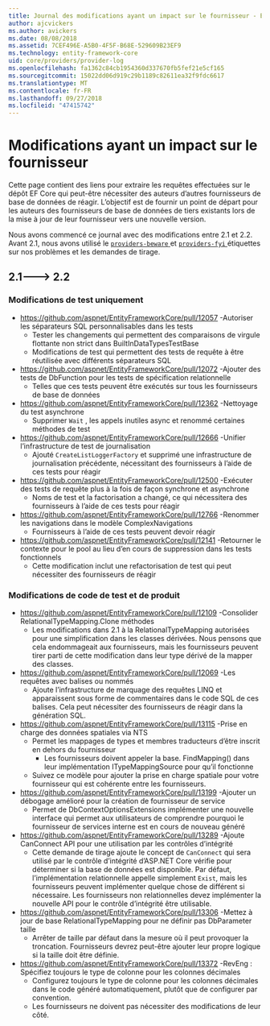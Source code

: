 ```yaml
---
title: Journal des modifications ayant un impact sur le fournisseur - EF Core
author: ajcvickers
ms.author: avickers
ms.date: 08/08/2018
ms.assetid: 7CEF496E-A5B0-4F5F-B68E-529609B23EF9
ms.technology: entity-framework-core
uid: core/providers/provider-log
ms.openlocfilehash: fa1362c84cb1954360d337670fb5fef21e5cf165
ms.sourcegitcommit: 15022dd06d919c29b1189c82611ea32f9fdc6617
ms.translationtype: MT
ms.contentlocale: fr-FR
ms.lasthandoff: 09/27/2018
ms.locfileid: "47415742"
---
```

# <a name="provider-impacting-changes"></a>Modifications ayant un impact sur le fournisseur

Cette page contient des liens pour extraire les requêtes effectuées sur le dépôt EF Core qui peut-être nécessiter des auteurs d’autres fournisseurs de base de données de réagir. L’objectif est de fournir un point de départ pour les auteurs des fournisseurs de base de données de tiers existants lors de la mise à jour de leur fournisseur vers une nouvelle version.

Nous avons commencé ce journal avec des modifications entre 2.1 et 2.2. Avant 2.1, nous avons utilisé le [ `providers-beware` ](https://github.com/aspnet/EntityFrameworkCore/labels/providers-beware) et [ `providers-fyi` ](https://github.com/aspnet/EntityFrameworkCore/labels/providers-fyi) étiquettes sur nos problèmes et les demandes de tirage.

## <a name="21-----22"></a>2.1---> 2.2

### <a name="test-only-changes"></a>Modifications de test uniquement

* https://github.com/aspnet/EntityFrameworkCore/pull/12057 -Autoriser les séparateurs SQL personnalisables dans les tests
  * Tester les changements qui permettent des comparaisons de virgule flottante non strict dans BuiltInDataTypesTestBase
  * Modifications de test qui permettent des tests de requête à être réutilisée avec différents séparateurs SQL
* https://github.com/aspnet/EntityFrameworkCore/pull/12072 -Ajouter des tests de DbFunction pour les tests de spécification relationnelle
  * Telles que ces tests peuvent être exécutés sur tous les fournisseurs de base de données
* https://github.com/aspnet/EntityFrameworkCore/pull/12362 -Nettoyage du test asynchrone
  * Supprimer `Wait` , les appels inutiles async et renommé certaines méthodes de test
* https://github.com/aspnet/EntityFrameworkCore/pull/12666 -Unifier l’infrastructure de test de journalisation
  * Ajouté `CreateListLoggerFactory` et supprimé une infrastructure de journalisation précédente, nécessitant des fournisseurs à l’aide de ces tests pour réagir
* https://github.com/aspnet/EntityFrameworkCore/pull/12500 -Exécuter des tests de requête plus à la fois de façon synchrone et asynchrone
  * Noms de test et la factorisation a changé, ce qui nécessitera des fournisseurs à l’aide de ces tests pour réagir
* https://github.com/aspnet/EntityFrameworkCore/pull/12766 -Renommer les navigations dans le modèle ComplexNavigations
  * Fournisseurs à l’aide de ces tests peuvent devoir réagir
* https://github.com/aspnet/EntityFrameworkCore/pull/12141 -Retourner le contexte pour le pool au lieu d’en cours de suppression dans les tests fonctionnels
  * Cette modification inclut une refactorisation de test qui peut nécessiter des fournisseurs de réagir


### <a name="test-and-product-code-changes"></a>Modifications de code de test et de produit

* https://github.com/aspnet/EntityFrameworkCore/pull/12109 -Consolider RelationalTypeMapping.Clone méthodes
  * Les modifications dans 2.1 à la RelationalTypeMapping autorisées pour une simplification dans les classes dérivées. Nous pensons que cela endommageait aux fournisseurs, mais les fournisseurs peuvent tirer parti de cette modification dans leur type dérivé de la mapper des classes.
* https://github.com/aspnet/EntityFrameworkCore/pull/12069 -Les requêtes avec balises ou nommés
  * Ajoute l’infrastructure de marquage des requêtes LINQ et apparaissent sous forme de commentaires dans le code SQL de ces balises. Cela peut nécessiter des fournisseurs de réagir dans la génération SQL.
* https://github.com/aspnet/EntityFrameworkCore/pull/13115 -Prise en charge des données spatiales via NTS
  * Permet les mappages de types et membres traducteurs d’être inscrit en dehors du fournisseur
    * Les fournisseurs doivent appeler la base. FindMapping() dans leur implémentation ITypeMappingSource pour qu’il fonctionne
  * Suivez ce modèle pour ajouter la prise en charge spatiale pour votre fournisseur qui est cohérente entre les fournisseurs.
* https://github.com/aspnet/EntityFrameworkCore/pull/13199 -Ajouter un débogage amélioré pour la création de fournisseur de service
  * Permet de DbContextOptionsExtensions implémenter une nouvelle interface qui permet aux utilisateurs de comprendre pourquoi le fournisseur de services interne est en cours de nouveau généré
* https://github.com/aspnet/EntityFrameworkCore/pull/13289 -Ajoute CanConnect API pour une utilisation par les contrôles d’intégrité
  * Cette demande de tirage ajoute le concept de `CanConnect` qui sera utilisé par le contrôle d’intégrité d’ASP.NET Core vérifie pour déterminer si la base de données est disponible. Par défaut, l’implémentation relationnelle appelle simplement `Exist`, mais les fournisseurs peuvent implémenter quelque chose de différent si nécessaire. Les fournisseurs non relationnelles devez implémenter la nouvelle API pour le contrôle d’intégrité être utilisable.
* https://github.com/aspnet/EntityFrameworkCore/pull/13306 -Mettez à jour de base RelationalTypeMapping pour ne définir pas DbParameter taille
  * Arrêter de taille par défaut dans la mesure où il peut provoquer la troncation. Fournisseurs devrez peut-être ajouter leur propre logique si la taille doit être définie.
* https://github.com/aspnet/EntityFrameworkCore/pull/13372 -RevEng : Spécifiez toujours le type de colonne pour les colonnes décimales
  * Configurez toujours le type de colonne pour les colonnes décimales dans le code généré automatiquement, plutôt que de configurer par convention.
  * Les fournisseurs ne doivent pas nécessiter des modifications de leur côté.
